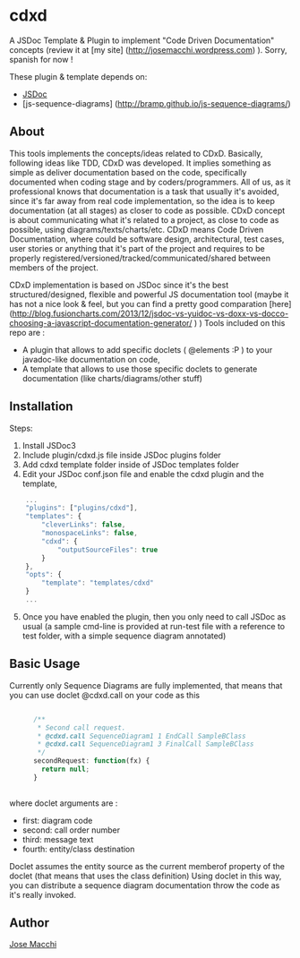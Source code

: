 cdxd
====

A JSDoc Template &amp; Plugin to implement "Code Driven <X> Documentation" concepts (review it at [my site] (http://josemacchi.wordpress.com) ). Sorry, spanish for now !

These plugin & template depends on:
* [JSDoc](https://github.com/jsdoc3/jsdoc)
* [js-sequence-diagrams] (http://bramp.github.io/js-sequence-diagrams/)

## About

This tools implements the concepts/ideas related to CDxD. Basically, following ideas like TDD, CDxD was developed. It implies something as simple as deliver documentation based on the code, specifically documented when coding stage and by coders/programmers. All of us, as it professional knows that documentation is a task that usually it's avoided, since it's far away from real code implementation, so the idea is to keep documentation (at all stages) as closer to code as possible.
CDxD concept is about communicating what it's related to a project, as close to code as possible, using diagrams/texts/charts/etc. 
CDxD means Code Driven <x> Documentation, where <x> could be software design, architectural, test cases, user stories or anything that it's part of the project and requires to be properly registered/versioned/tracked/communicated/shared between members of the project.

CDxD implementation is based on JSDoc since it's the best structured/designed, flexible and powerful JS documentation tool (maybe it has not a nice look & feel, but you can find a pretty good comparation [here] (http://blog.fusioncharts.com/2013/12/jsdoc-vs-yuidoc-vs-doxx-vs-docco-choosing-a-javascript-documentation-generator/ ) )
Tools included on this repo are :
* A plugin that allows to add specific doclets ( @elements :P ) to your javadoc-like documentation on code,
* A template that allows to use those specific doclets to generate documentation (like charts/diagrams/other stuff)

## Installation

Steps: 
1) Install JSDoc3 
2) Include plugin/cdxd.js file inside JSDoc plugins folder
3) Add cdxd template folder inside of JSDoc templates folder
4) Edit your JSDoc conf.json file and enable the cdxd plugin and the template,   

```javascript
    ...
    "plugins": ["plugins/cdxd"],
    "templates": {
        "cleverLinks": false,
        "monospaceLinks": false,
        "cdxd": {
            "outputSourceFiles": true
        }
    },
	"opts": {
		"template": "templates/cdxd"
	}
	...
```

5) Once you have enabled the plugin, then you only need to call JSDoc as usual 
  (a sample cmd-line is provided at run-test file with a reference to test folder, with a simple sequence diagram annotated)

## Basic Usage

Currently only Sequence Diagrams are fully implemented, that means that you can use doclet @cdxd.call on your code as this 

```javascript

      /**
       * Second call request.
	   * @cdxd.call SequenceDiagram1 1 EndCall SampleBClass
       * @cdxd.call SequenceDiagram1 3 FinalCall SampleBClass	   
       */
      secondRequest: function(fx) {
        return null;
      }
	  
```

where doclet arguments are :

* first: diagram code
* second: call order number
* third: message text
* fourth: entity/class destination

Doclet assumes the entity source as the current memberof property of the doclet (that means that uses the class definition)
Using doclet in this way, you can distribute a sequence diagram documentation throw the code as it's really invoked.

## Author

[Jose Macchi](https://github.com/jemacchi)
